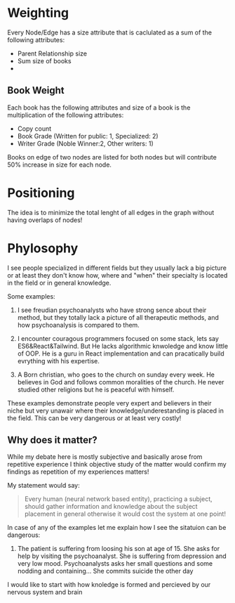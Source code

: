 # Weighting
Every Node/Edge has a size attribute that is caclulated as a sum of the following attributes:
- Parent Relationship size
- Sum size of books
- 
## Book Weight
Each book has the following attributes and size of a book is the multiplication of the following attributes:

- Copy count
- Book Grade (Written for public: 1, Specialized: 2)
- Writer Grade (Noble Winner:2, Other writers: 1)

Books on edge of two nodes are listed for both nodes but will contribute 50% increase in size for each node.

# Positioning
The idea is to minimize the total lenght of all edges in the graph without having overlaps of nodes!


# Phylosophy
I see people specialized in different fields but they usually lack a big picture or at least they don\'t know how, where and "when" their specialty is located in the field or in general knowledge.

Some examples:

1. I see freudian psychoanalysts who have strong sence about their method, but they totally lack a picture of all therapeutic methods, and how psychoanalysis is compared to them.

2. I encounter couragous programmers focused on some stack, lets say ES6&React&Tailwind. But He lacks algorithmic knwoledge and know little of OOP. He is a guru in React implementation and can pracatically build evrything with his expertise.

3. A Born christian, who goes to the church on sunday every week. He believes in God and follows common moralities of the church. He never studied other religions but he is peaceful with himself.

These examples demonstrate people very expert and believers in their niche but very unawair where their knowledge/underestanding is placed in the field. This can be very dangerous or at least very costly!

## Why does it matter?
While my debate here is mostly subjective and basically arose from repetitive experience I think objective study of the matter would confirm my findings as repetition of my experiences matters!

My statement would say:

> Every human (neural network based entity), practicing a subject, should gather information and knowledge about the subject placement in general otherwise it would cost the system at one point!

In case of any of the examples let me explain how I see the sitatuion can be dangerous:

1. The patient is suffering from loosing his son at age of 15. She asks for help by visiting the psychoanalyst. She is suffering from depression and very low mood. Psychoanalysts asks her small questions and some nodding and containing... 
She commits suicide the other day


I would like to start with how knoledge is formed and percieved by our nervous system and brain

